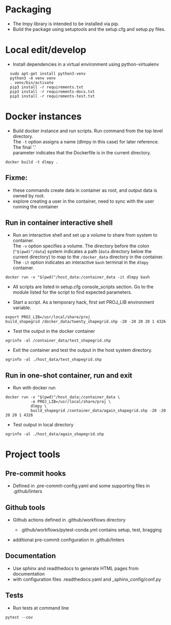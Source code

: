 # Packaging

* The lmpy library is intended to be installed via pip.  
* Build the package using setuptools and the setup.cfg and setup.py files.


# Local edit/develop

* Install dependencies in a virtual environment using python-virtualenv
```commandline
  sudo apt-get install python3-venv
  python3 -m venv venv
  . venv/bin/activate
  pip3 install -r requirements.txt
  pip3 install -r requirements-docs.txt
  pip3 install -r requirements-test.txt 
```

# Docker instances

* Build docker instance and run scripts. Run command from the top level directory.  
  The `-t` option assigns a name (dlmpy in this case) for later reference.  The final '.'  
  parameter indicates that the Dockerfile is in the current directory.

```commandline
docker build -t dlmpy .
```

## Fixme:
* these commands create data in container as root, and output data is owned by root.
* explore creating a user in the container, need to sync with the user running the container

## Run in container interactive shell
* Run an interactive shell and set up a volume to share from system to container.  
  The `-v` option specifies a volume.  The directory before the colon (`"$(pwd)"/data`)  system
  indicates a path (`data` directory below the current directory) to map to the `/docker_data` 
  directory in the container.  The `-it` option indicates an interactive `bash` terminal in the 
  `dlmpy` container.
```commandline
docker run -v "$(pwd)"/host_data:/container_data -it dlmpy bash
```

* All scripts are listed in setup.cfg console_scripts section.  Go to the module listed 
  for the script to find expected parameters.

* Start a script.  As a temporary hack, first set PROJ_LIB environment variable.
```commandline
export PROJ_LIB=/usr/local/share/proj
build_shapegrid /docker_data/twenty_shapegrid.shp -20 -20 20 20 1 4326
```

* Test the output in the docker container
```commandline
ogrinfo -al /container_data/test_shapegrid.shp
```
* Exit the container and test the output in the host system directory.  
```commandline
ogrinfo -al ./host_data/test_shapegrid.shp
```

## Run in one-shot container, run and exit
* Run with docker run  
```commandline
docker run -v "$(pwd)"/host_data:/container_data \
           -e PROJ_LIB=/usr/local/share/proj \
           dlmpy \
           build_shapegrid /container_data/again_shapegrid.shp -20 -20 20 20 1 4326 
```
* Test output in local directory
```commandline
ogrinfo -al ./host_data/again_shapegrid.shp
```

# Project tools

## Pre-commit hooks 

* Defined in .pre-commit-config.yaml and some supporting files in .github/linters

## Github tools

* Github actions defined in .github/workflows directory 
  * .github/workflows/pytest-conda.yml contains setup, test, bragging
  
* additional pre-commit configuration in .github/linters

## Documentation

* Use sphinx and readthedocs to generate HTML pages from documentation 
* with configuration files .readthedocs.yaml and _sphinx_config/conf.py

## Tests

* Run tests at command line 
```commandline
pytest --cov
```

